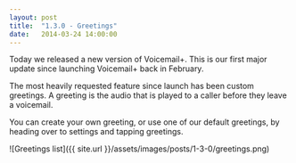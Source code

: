 ```yaml
---
layout: post
title:  "1.3.0 - Greetings"
date:   2014-03-24 14:00:00
---
```


Today we released a new version of Voicemail+. This is our first major update since launching Voicemail+ back in February.

The most heavily requested feature since launch has been custom greetings. A greeting is the audio that is played to a caller before they leave a voicemail. 

You can create your own greeting, or use one of our default greetings, by heading over to settings and tapping greetings.

![Greetings list]({{ site.url }}/assets/images/posts/1-3-0/greetings.png)